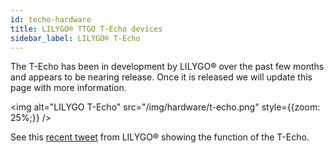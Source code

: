 ```yaml
---
id: techo-hardware
title: LILYGO® TTGO T-Echo devices
sidebar_label: LILYGO® T-Echo
---
```


The T-Echo has been in development by LILYGO® over the past few months and appears to be nearing release. Once it is released we will update this page with more information.

<img alt="LILYGO T-Echo" src="/img/hardware/t-echo.png" style={{zoom: 25%;}} />

See this [recent tweet](https://twitter.com/lilygo9/status/1383323118756712457) from LILYGO® showing the function of the T-Echo.